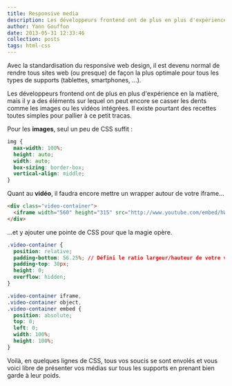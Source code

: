 ```yaml
---
title: Responsive media
description: Les développeurs frontend ont de plus en plus d'expérience en responsive web design, mais il y a des éléments sur lequel on peut encore se casser les dents comme les images ou les vidéos intégrées. Il existe pourtant des recettes toutes simples pour pallier à ce petit tracas.
author: Yann Gouffon
date: 2013-05-31 12:33:46
collection: posts
tags: html-css
---
```


Avec la standardisation du responsive web design, il est devenu normal de rendre tous sites web (ou presque) de façon la plus optimale pour tous les types de supports (tablettes, smartphones, ...). 

Les développeurs frontend ont de plus en plus d'expérience en la matière, mais il y a des éléments sur lequel on peut encore se casser les dents comme les images ou les vidéos intégrées. Il existe pourtant des recettes toutes simples pour pallier à ce petit tracas.

Pour les **images**, seul un peu de CSS suffit :
```css
img {
  max-width: 100%;
  height: auto;
  width: auto;
  box-sizing: border-box;
  vertical-align: middle;
}
```

Quant au **vidéo**, il faudra encore mettre un wrapper autour de votre iframe...

```html
<div class="video-container">
  <iframe width="560" height="315" src="http://www.youtube.com/embed/hWnAqFyaQ5s" frameborder="0" allowfullscreen></iframe>
</div>
```

...et y ajouter une pointe de CSS pour que la magie opère.

```css
.video-container {
  position: relative;
  padding-bottom: 56.25%; // Défini le ratio largeur/hauteur de votre vidéo => ici 16/9
  padding-top: 30px; 
  height: 0;
  overflow: hidden;
}

.video-container iframe,
.video-container object,
.video-container embed {
  position: absolute;
  top: 0;
  left: 0;
  width: 100%;
  height: 100%;
}
```

Voilà, en quelques lignes de CSS, tous vos soucis se sont envolés et vous voici libre de présenter vos médias sur tous les supports en prenant bien garde à leur poids.

